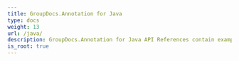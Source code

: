 ```yaml
---
title: GroupDocs.Annotation for Java
type: docs
weight: 13
url: /java/
description: GroupDocs.Annotation for Java API References contain examples, code snippets, and API documentation. It provides packages, classes, interfaces, and other API details.
is_root: true
---
```

